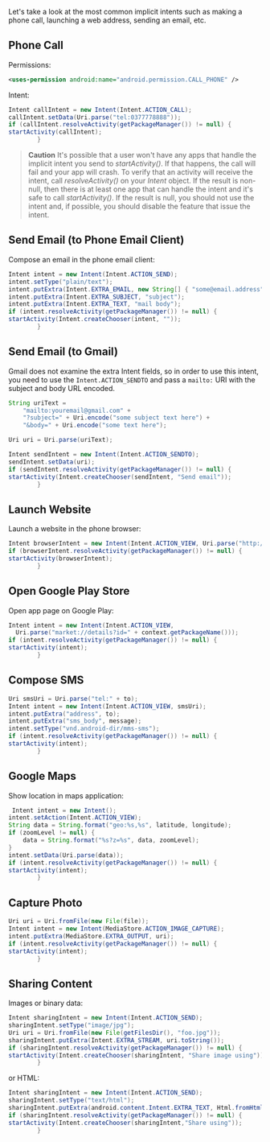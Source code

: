 Let's take a look at the most common implicit intents such as making a phone call, launching a web address, sending an email, etc.

## Phone Call

Permissions:

```xml
<uses-permission android:name="android.permission.CALL_PHONE" />
```

Intent:

```java
Intent callIntent = new Intent(Intent.ACTION_CALL);
callIntent.setData(Uri.parse("tel:0377778888"));
if (callIntent.resolveActivity(getPackageManager()) != null) {
startActivity(callIntent);
        }
```
>**Caution** It's possible that a user won't have any apps that handle the implicit intent you send to *startActivity()*. If that happens, the call will fail and your app will crash. To verify that an activity will receive the intent, call *resolveActivity()* on your *Intent* object. If the result is non-null, then there is at least one app that can handle the intent and it's safe to call *startActivity()*. If the result is null, you should not use the intent and, if possible, you should disable the feature that issue the intent.
## Send Email (to Phone Email Client)

Compose an email in the phone email client:

```java
Intent intent = new Intent(Intent.ACTION_SEND);
intent.setType("plain/text");
intent.putExtra(Intent.EXTRA_EMAIL, new String[] { "some@email.address" });
intent.putExtra(Intent.EXTRA_SUBJECT, "subject");
intent.putExtra(Intent.EXTRA_TEXT, "mail body");
if (intent.resolveActivity(getPackageManager()) != null) {
startActivity(Intent.createChooser(intent, ""));
        }
```

## Send Email (to Gmail)

Gmail does not examine the extra Intent fields, so in order to use this intent, you need to use the `Intent.ACTION_SENDTO` and pass a `mailto:` URI with the subject and body URL encoded.

```java
String uriText =
    "mailto:youremail@gmail.com" + 
    "?subject=" + Uri.encode("some subject text here") + 
    "&body=" + Uri.encode("some text here");

Uri uri = Uri.parse(uriText);

Intent sendIntent = new Intent(Intent.ACTION_SENDTO);
sendIntent.setData(uri);
if (sendIntent.resolveActivity(getPackageManager()) != null) {
startActivity(Intent.createChooser(sendIntent, "Send email")); 
        }
```

## Launch Website

Launch a website in the phone browser:

```java
Intent browserIntent = new Intent(Intent.ACTION_VIEW, Uri.parse("http://www.google.com"));
if (browserIntent.resolveActivity(getPackageManager()) != null) {
startActivity(browserIntent);
        }
```

## Open Google Play Store

Open app page on Google Play:

```java
Intent intent = new Intent(Intent.ACTION_VIEW, 
  Uri.parse("market://details?id=" + context.getPackageName()));
if (intent.resolveActivity(getPackageManager()) != null) {
startActivity(intent);
        }

```

## Compose SMS

```java
Uri smsUri = Uri.parse("tel:" + to);
Intent intent = new Intent(Intent.ACTION_VIEW, smsUri);
intent.putExtra("address", to);
intent.putExtra("sms_body", message);
intent.setType("vnd.android-dir/mms-sms");
if (intent.resolveActivity(getPackageManager()) != null) {
startActivity(intent);
        }
```

## Google Maps
 
Show location in maps application:

```java
 Intent intent = new Intent();
intent.setAction(Intent.ACTION_VIEW);
String data = String.format("geo:%s,%s", latitude, longitude);
if (zoomLevel != null) {
    data = String.format("%s?z=%s", data, zoomLevel);
}
intent.setData(Uri.parse(data));
if (intent.resolveActivity(getPackageManager()) != null) {
startActivity(intent);
        }

```

## Capture Photo

```java
Uri uri = Uri.fromFile(new File(file));
Intent intent = new Intent(MediaStore.ACTION_IMAGE_CAPTURE);
intent.putExtra(MediaStore.EXTRA_OUTPUT, uri);
if (intent.resolveActivity(getPackageManager()) != null) {
startActivity(intent);
        }

```

## Sharing Content

Images or binary data:

```java
Intent sharingIntent = new Intent(Intent.ACTION_SEND);
sharingIntent.setType("image/jpg");
Uri uri = Uri.fromFile(new File(getFilesDir(), "foo.jpg"));
sharingIntent.putExtra(Intent.EXTRA_STREAM, uri.toString());
if (sharingIntent.resolveActivity(getPackageManager()) != null) {
startActivity(Intent.createChooser(sharingIntent, "Share image using"));
        }
```

or HTML:

```java
Intent sharingIntent = new Intent(Intent.ACTION_SEND);
sharingIntent.setType("text/html");
sharingIntent.putExtra(android.content.Intent.EXTRA_TEXT, Html.fromHtml("<p>This is the text shared.</p>"));
if (sharingIntent.resolveActivity(getPackageManager()) != null) {
startActivity(Intent.createChooser(sharingIntent,"Share using"));
        }
```